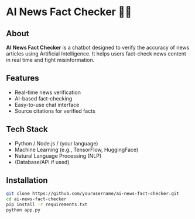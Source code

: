 # AI News Fact Checker 📰🤖

## About
**AI News Fact Checker** is a chatbot designed to verify the accuracy of news articles using Artificial Intelligence. It helps users fact-check news content in real time and fight misinformation.

## Features
- Real-time news verification
- AI-based fact-checking
- Easy-to-use chat interface
- Source citations for verified facts

## Tech Stack
- Python / Node.js / (your language)
- Machine Learning (e.g., TensorFlow, HuggingFace)
- Natural Language Processing (NLP)
- (Database/API if used)

## Installation

```bash
git clone https://github.com/yourusername/ai-news-fact-checker.git
cd ai-news-fact-checker
pip install -r requirements.txt
python app.py
